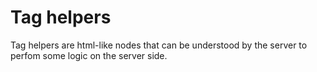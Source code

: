 # Tag helpers

Tag helpers are html-like nodes that can be understood by the server to perfom some logic on the server side.
